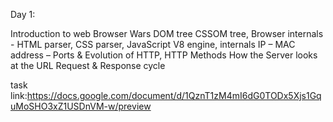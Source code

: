 Day 1:

Introduction to web Browser Wars DOM tree CSSOM tree,
Browser internals - HTML parser,
CSS parser,  JavaScript V8 engine, 
internals IP – MAC address – Ports & Evolution of HTTP,
HTTP Methods
How the Server looks at the URL
Request & Response cycle

task link:https://docs.google.com/document/d/1QznT1zM4mI6dG0TODx5Xjs1GquMoSHO3xZ1USDnVM-w/preview